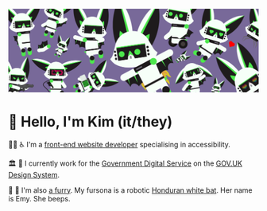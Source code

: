 ![An abundance of robats](https://raw.githubusercontent.com/querkmachine/querkmachine/main/an-abundance-of-robats.png)

# 👋️ Hello, I'm Kim (it/they)

🧑‍💻 ♿ I'm a [front-end website developer](https://berly.kim) specialising in accessibility. 

🏛️ 🧩 I currently work for the [Government Digital Service](https://www.gov.uk/government/organisations/government-digital-service) on the [GOV.UK Design System](https://design-system.service.gov.uk).

🤖 🦇 I'm also [a furry](https://berly.kim/blog/2022-04-10-a-robot-bat-on-the-internet/). My fursona is a robotic [Honduran white bat](https://en.wikipedia.org/wiki/Honduran_white_bat). Her name is Emy. She beeps.
